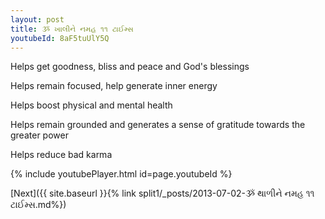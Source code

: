 ```yaml
---
layout: post
title: ૐ ખાલીને નમહ ૧૧ ટાઈમ્સ
youtubeId: 8aF5tuUlY5Q
---
```

 
 
Helps get goodness, bliss and peace and God's blessings
 
Helps remain focused, help generate inner energy 
 
Helps boost physical and mental health 
 
Helps remain grounded and generates a sense of gratitude towards the greater power 
 
Helps reduce bad karma
 
 
 
 


{% include youtubePlayer.html id=page.youtubeId %}
 
[Next]({{ site.baseurl }}{% link  split1/_posts/2013-07-02-ૐ થાળીને નમહ ૧૧ ટાઈમ્સ.md%})
 
